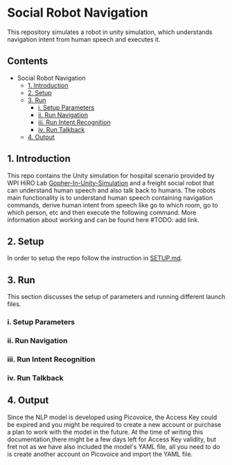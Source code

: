 # Social Robot Navigation
This repository simulates a robot in unity simulation, which understands navigation intent from human speech and executes it.

## Contents
- Social Robot Navigation
  - [1. Introduction](#1-introduction)
  - [2. Setup](#2-setup)
  - [3. Run](#3-run)
    - [i. Setup Parameters](#i-setup-parameters)
    - [ii. Run Navigation](#ii-run-navigation)
    - [iii. Run Intent Recognition](#iii-run-intent-recognition)
    - [iv. Run Talkback](#iv-run-talkback)
  - [4. Output](#4-output)

## 1. Introduction
This repo contains the Unity simulation for hospital scenario provided by WPI HiRO Lab [Gopher-In-Unity-Simulation](https://github.com/hiro-wpi/Gopher-In-Unity-Simulation) and a freight social robot that can understand human speech and also talk back to humans. The robots main functionality is to understand human speech containing navigation commands, derive human intent from speech like go to which room, go to which person, etc and then execute the following command. More information about working and can be found here #TODO: add link.

## 2. Setup
In order to setup the repo follow the instruction in [SETUP.md](https://github.com/dennyboby/social_robot_navigation/blob/master/SETUP.md).

## 3. Run
This section discusses the setup of parameters and running different launch files.

### i. Setup Parameters


### ii. Run Navigation


### iii. Run Intent Recognition


### iv. Run Talkback


## 4. Output

Since the NLP model is developed using Picovoice, the Access Key could be expired and you might be required to create a new account or purchase a plan to work with the model in the future. At the time of writing this documentation,there might be a few days left for Access Key validity, but fret not as we have also included the model's YAML file, all you need to do is create another account on Picovoice and import the YAML file. 
